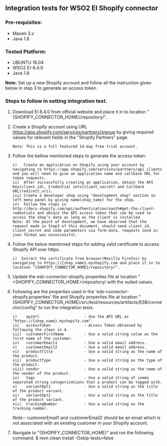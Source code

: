 ##  Integration tests for WSO2 EI Shopify connector

### Pre-requisites:

 - Maven 3.x
 - Java 1.8


### Tested Platform: 

 - UBUNTU 16.04
 - WSO2 EI-6.4.0
 - Java 1.8
 
**Note:**
	Set up a new Shopify account and follow all the instruction given below in step 3 to generate an access token.

### Steps to follow in setting integration test.

 1. Download EI 6.4.0 from official website and place it in to location "{SHOPIFY_CONNECTOR_HOME}/repository/"..
 
 2. Create a Shopify account using URL https://app.shopify.com/services/partners/signup by giving required values for relevant fields in the "Shopify Partners" page.
	
		Note: This is a full featured 14-day free trial account.
	
 3. Follow the bellow mentioned steps to generate the access token:
		
		i)   Create an application on Shopify using your account by navigating to https://app.shopify.com/services/partners/api_clients and you will need to give an application name and callback URL for token requests. 
		ii)  After successfully creating an application, obtain the API Key(client_id), Credential sets(client_secret) and Callback URL(redirect_uri).
		iii) Create a developer shop using "development shop" section in left menu panel by giving name(shop_name) for the shop.
		iv)  Follow the steps in http://docs.shopify.com/api/authentication/oauth#get-the-client-redentials and obtain the API access token that can be used to access the shop’s data as long as the client is installed.
		Note: At the point of development, we have observed that the request made in Step3 of this document, should send client_id, client_secret and code parameters via form-data, requests send in json format was unsuccessful.
 
 4. Follow the below mentioned steps for adding valid certificate to access Shopify API over https.

	    i)  Extract the certificate from browser(Mozilla Firefox) by navigating to https://{shop_name}.myshopify.com and place it in to location "{SHOPIFY_CONNECTOR_HOME}/repository/".

 6. Update the esb-connector-shopify properties file at location "<SHOPIFY_CONNECTOR_HOME>/repository/ with the suited values.

 7. Following are the properties used in the 'esb-connector-shopify.properties' file and Shopify properties file at location "{SHOPIFY_CONNECTOR_HOME}/src/test/resources/artifacts/ESB/connector/config" to run the integration tests.
	
	    i)    apiUrl                    - Use the API URL as "https://{shop_name}.myshopify.com".
	    ii)   accessToken               - Access Token obtained by following the steps in 4.
	    iii)  customerFirstName         - Use a valid string value as the first name of the customer.
	    iv)   customerEmail1            - Use a valid email address. 
	    v)    customerEmail2            - Use a valid email address.
	    vi)   productTitle              - Use a valid string as the name of the product.
	    vii)  productType               - Use a valid string as the type of the product.
	    viii) vendor                    - Use a valid string as the name of the vendor of the product.
	    ix)   tags                      - Use a valid string of comma separated string categorizations that a product can be tagged with.
	    x)    variantOpt1               - Use a valid string as the title of the product variant.
	    xi)   variantOpt2               - Use a valid string as the title of the product variant.
	    xii)  trackingNumber            - Use a valid string as the tracking number.
	
	Note:-  customerEmail1 and customerEmail2 should be an email which is not associated with an existing customer in your Shopify account.

	
 8. Navigate to "{SHOPIFY_CONNECTOR_HOME}" and run the following command.
      $ mvn clean install -Dskip-tests=false

